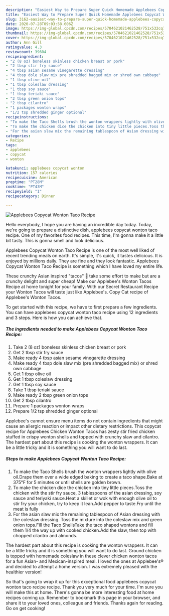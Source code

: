 ```yaml
---
description: "Easiest Way to Prepare Super Quick Homemade Applebees Copycat Wonton Taco Recipe"
title: "Easiest Way to Prepare Super Quick Homemade Applebees Copycat Wonton Taco Recipe"
slug: 3162-easiest-way-to-prepare-super-quick-homemade-applebees-copycat-wonton-taco-recipe
date: 2020-07-28T09:03:58.606Z
image: https://img-global.cpcdn.com/recipes/5704621021462528/751x532cq70/applebees-copycat-wonton-taco-recipe-recipe-main-photo.jpg
thumbnail: https://img-global.cpcdn.com/recipes/5704621021462528/751x532cq70/applebees-copycat-wonton-taco-recipe-recipe-main-photo.jpg
cover: https://img-global.cpcdn.com/recipes/5704621021462528/751x532cq70/applebees-copycat-wonton-taco-recipe-recipe-main-photo.jpg
author: Ann Gill
ratingvalue: 4.3
reviewcount: 39604
recipeingredient:
- "2 (8 oz) boneless skinless chicken breast or pork"
- "2 tbsp stir fry sauce"
- "4 tbsp asian sesame vinegarette dressing"
- "4 tbsp dole slaw mix pre shredded bagged mix or shred own cabbage"
- "1 tbsp olive oil"
- "1 tbsp coleslaw dressing"
- "1 tbsp soy sauce"
- "1 tbsp teriaki sauce"
- "2 tbsp green onion tops"
- "2 tbsp cilantro"
- "1 packages wonton wraps"
- "1/2 tsp shredded ginger optional"
recipeinstructions:
- "To make the Taco Shells brush the wonton wrappers lightly with olive oil.Drape them over a wide edged baking to create a taco shape.Bake at 375°F for 5 minutes or until shells are golden brown."
- "To make the chicken dice the chicken into tiny little pieces.Toss the chicken with the stir fry sauce, 3 tablespoons of the asian dressing, soy sauce and teriyaki sauce.Heat a skillet or wok with enough olive oil to stir fry your chicken, try to keep it lean.Add pepper to taste.Fry until the meat is fully"
- "For the asian slaw mix the remaining tablespoon of Asian dressing with the coleslaw dressing. Toss the mixture into the coleslaw mix and green onion tops.Fill the Taco ShellsTake the taco shaped wontons and fill them 1/4 the way up with cooked chicken.Add the slaw, then top with chopped cilantro and almonds."
categories:
- Recipe
tags:
- applebees
- copycat
- wonton

katakunci: applebees copycat wonton 
nutrition: 157 calories
recipecuisine: American
preptime: "PT28M"
cooktime: "PT43M"
recipeyield: "1"
recipecategory: Dinner

---
```



![Applebees Copycat Wonton Taco Recipe](https://img-global.cpcdn.com/recipes/5704621021462528/751x532cq70/applebees-copycat-wonton-taco-recipe-recipe-main-photo.jpg)

Hello everybody, I hope you are having an incredible day today. Today, we're going to prepare a distinctive dish, applebees copycat wonton taco recipe. One of my favorites food recipes. This time, I'm gonna make it a little bit tasty. This is gonna smell and look delicious.

Applebees Copycat Wonton Taco Recipe is one of the most well liked of recent trending meals on earth. It's simple, it's quick, it tastes delicious. It is enjoyed by millions daily. They are fine and they look fantastic. Applebees Copycat Wonton Taco Recipe is something which I have loved my entire life.

These crunchy Asian inspired &#34;tacos&#34; 🌮 take some effort to make but are a crunchy delight and super cheap! Make our Applebee&#39;s Wonton Tacos Recipe at home tonight for your family. With our Secret Restaurant Recipe your Wonton Tacos will taste just like Applebee&#39;s. Copy Cat recipe of Applebee&#39;s Wonton Tacos.


To get started with this recipe, we have to first prepare a few ingredients. You can have applebees copycat wonton taco recipe using 12 ingredients and 3 steps. Here is how you can achieve that.

<!--inarticleads1-->

##### The ingredients needed to make Applebees Copycat Wonton Taco Recipe:

1. Take 2 (8 oz) boneless skinless chicken breast or pork
1. Get 2 tbsp stir fry sauce
1. Make ready 4 tbsp asian sesame vinegarette dressing
1. Make ready 4 tbsp dole slaw mix (pre shredded bagged mix) or shred own cabbage
1. Get 1 tbsp olive oil
1. Get 1 tbsp coleslaw dressing
1. Get 1 tbsp soy sauce
1. Take 1 tbsp teriaki sauce
1. Make ready 2 tbsp green onion tops
1. Get 2 tbsp cilantro
1. Prepare 1 packages wonton wraps
1. Prepare 1/2 tsp shredded ginger optional


Applebee&#39;s cannot ensure menu items do not contain ingredients that might cause an allergic reaction or impact other dietary restrictions. This copycat recipe for Applebees Chicken Wonton Tacos has zesty stir fried chicken stuffed in crispy wonton shells and topped with crunchy slaw and cilantro. The hardest part about this recipe is cooking the wonton wrappers. It can be a little tricky and it is something you will want to do last. 

<!--inarticleads2-->

##### Steps to make Applebees Copycat Wonton Taco Recipe:

1. To make the Taco Shells brush the wonton wrappers lightly with olive oil.Drape them over a wide edged baking to create a taco shape.Bake at 375°F for 5 minutes or until shells are golden brown.
1. To make the chicken dice the chicken into tiny little pieces.Toss the chicken with the stir fry sauce, 3 tablespoons of the asian dressing, soy sauce and teriyaki sauce.Heat a skillet or wok with enough olive oil to stir fry your chicken, try to keep it lean.Add pepper to taste.Fry until the meat is fully
1. For the asian slaw mix the remaining tablespoon of Asian dressing with the coleslaw dressing. Toss the mixture into the coleslaw mix and green onion tops.Fill the Taco ShellsTake the taco shaped wontons and fill them 1/4 the way up with cooked chicken.Add the slaw, then top with chopped cilantro and almonds.


The hardest part about this recipe is cooking the wonton wrappers. It can be a little tricky and it is something you will want to do last. Ground chicken is topped with homemade coleslaw in these clever chicken wonton tacos for a fun Asian- and Mexican-inspired meal. I loved the ones at Applebee&#39;s® and decided to attempt a home version. I was extremely pleased with the healthier version! 

So that's going to wrap it up for this exceptional food applebees copycat wonton taco recipe recipe. Thank you very much for your time. I'm sure you will make this at home. There's gonna be more interesting food at home recipes coming up. Remember to bookmark this page in your browser, and share it to your loved ones, colleague and friends. Thanks again for reading. Go on get cooking!
